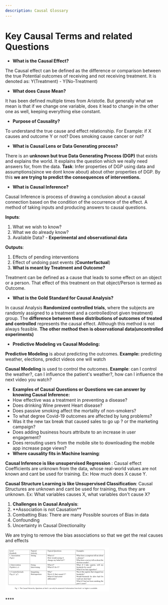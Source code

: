 ```yaml
---
description: Causal Glossary
---
```


# Key Causal Terms and related Questions

* **What is the Causal Effect?**

The Causal effect can be defined as the difference or comparison between the true Potential outcomes of receiving and not receiving treatment. It is denoted as: Y\(Treatment\) - Y\(No-Treatment\)

* **What does Cause Mean?**

It has been defined multiple times from Aristotle. But generally what we mean is that if we change one variable, does it lead to change in the other one as well, keeping everything else constant.

* **Purpose of Causality?**

To understand the true cause and effect relationship. For Example: if X causes and outcome Y or not? Does smoking cause cancer or not?

* **What is Causal Lens or Data Generating process?** 

There is an **unknown but true Data Generating Process \(DGP\)** that exists and explains the world. It explains the question which we really need answers for, from the data. **Task**: Infer properties of DGP using data and assumptions\(since we dont know about\) about other properties of DGP. By this **we are trying to predict the consequences of interventions.**

* **What is Causal Inference?**

Causal Inference is process of drawing a conclusion about a causal connection based on the condition of the occurrence of the effect. A method of taking inputs and producing answers to causal questions.

**Inputs**:

1. What we wish to know?
2. What we do already know?
3. Available Data? - **Experimental and observational data**

**Outputs**:

1. Effects of pending interventions
2. Effect of undoing past events \(**Counterfactual**\)
3. **What is meant by Treatment and Outcome?**

Treatment can be defined as a cause that leads to some effect on an object or a person. That effect of this treatment on that object/Person is termed as Outcome.

* **What is the Gold Standard for Causal Analysis?**

In causal Analysis **Randomized controlled trials**, where the subjects are randomly assigned to a treatment and a controlled\(not given treatment\) group. The **difference between these distributions of outcomes of treated and controlled** represents the causal effect. Although this method is not always feasible. **The other method then is observational data\(uncontrolled experiments\)**

* **Predictive Modeling vs Causal Modeling:** 

**Predictive Modeling** is about predicting the outcomes. **Example:** predicting weather, elections, predict videos one will watch

**Causal Modeling** is used to control the outcomes. **Example**: can I control the weather?, can I influence the patient's weather?, how can I influence the next video you watch?

* **Examples of Causal Questions or Questions we can answer by knowing Causal Inference:**
* How effective was a treatment in preventing a disease?
* Does drinking Wine prevent Heart disease?
* Does passive smoking affect the mortality of non-smokers?
* To what degree Covid-19 outcomes are affected by lung problems?
* Was it the new tax break that caused sales to go up ? or the marketing campaign?
* Does adding business hours attribute to an increase in user engagement?
* Does rerouting users from the mobile site to downloading the mobile app increase page views?
* **Where causality fits in Machine learning**:

**Causal Inference is like unsupervised Regression** : Causal effect Coefficients are unknown from the data, whose real-world values are not known and cant be used for training. Ex: How much does X cause Y.

**Causal Structure Learning is like Unsupervised Classification**: Causal Structures are unknown and cant be used for training, thus they are unknown. Ex: What variables causes X, what variables don't cause X?

1. **Challenges in Causal Analysis**:
2. \*\*Association is not Causation\*\*
3. Combatting Bias: There are many Possible sources of Bias in data
4. Confounding
5. Uncertainty in Causal Directionality

We are trying to remove the bias associations so that we get the real causes and effects

![](.gitbook/assets/image%20%281%29.png)

\*\*\*\*

